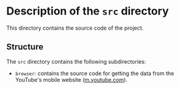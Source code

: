 # Description of the `src` directory

This directory contains the source code of the project.

## Structure

The `src` directory contains the following subdirectories:

- `browser`: contains the source code for getting the data from the YouTube's mobile website ([m.youtube.com](m.youtube.com)).
  
